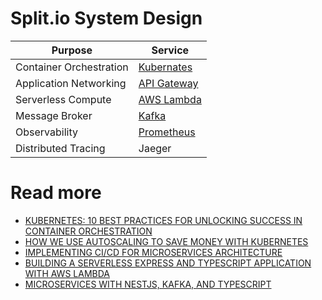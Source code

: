 # Split.io System Design

| Purpose                 | Service                                                                                                                |
|-------------------------|------------------------------------------------------------------------------------------------------------------------|
| Container Orchestration | [Kubernates](https://github.com/Anshul619/DevOps-SRE/tree/main/2_ContainerOrchestration/Readme.md)                                   |
| Application Networking  | [API Gateway](https://github.com/Anshul619/AWS-Services/tree/main/16_NetworkingAndContentDelivery/2_ApplicationNetworking/AmazonAPIGateway/Readme.md) |
| Serverless Compute      | [AWS Lambda](https://github.com/Anshul619/AWS-Services/tree/main/2_Compute/AWSLambda/Readme.md)                                              |
| Message Broker          | [Kafka](https://github.com/Anshul619/HLD-System-Designs/tree/main/2_MessageBrokersEDA/Kafka/Readme.md)                                                  |
| Observability           | [Prometheus](https://github.com/Anshul619/DevOps-SRE/tree/main/3_Observability/Prometheus.md)                                                                                                             |
| Distributed Tracing     | Jaeger                                                                                                                 |

# Read more
- [KUBERNETES: 10 BEST PRACTICES FOR UNLOCKING SUCCESS IN CONTAINER ORCHESTRATION](https://www.split.io/blog/kubernetes-10-best-practices-for-unlocking-success-in-container-orchestration/)
- [HOW WE USE AUTOSCALING TO SAVE MONEY WITH KUBERNETES](https://www.split.io/blog/how-to-use-autoscaling-to-save-money-with-kubernetes/)
- [IMPLEMENTING CI/CD FOR MICROSERVICES ARCHITECTURE](https://www.split.io/blog/implementing-ci-cd-for-microservices-architecture/)
- [BUILDING A SERVERLESS EXPRESS AND TYPESCRIPT APPLICATION WITH AWS LAMBDA](https://www.split.io/blog/building-a-serverless-express-and-typescript-application-with-aws-lambda/)
- [MICROSERVICES WITH NESTJS, KAFKA, AND TYPESCRIPT](https://www.split.io/blog/microservices-with-nestjs-kafka-and-typescript/)